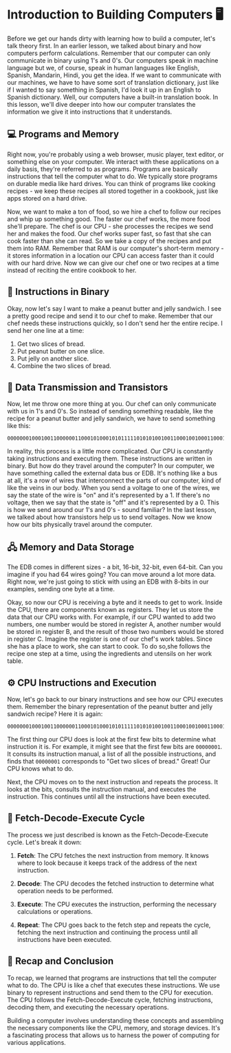 # Introduction to Building Computers 🖥️


Before we get our hands dirty with learning how to build a computer, let's talk theory first. In an earlier lesson, we talked about binary and how computers perform calculations. Remember that our computer can only communicate in binary using 1's and 0's. Our computers speak in machine language but we, of course, speak in human languages like English, Spanish, Mandarin, Hindi, you get the idea. If we want to communicate with our machines, we have to have some sort of translation dictionary, just like if I wanted to say something in Spanish, I'd look it up in an English to Spanish dictionary. Well, our computers have a built-in translation book. In this lesson, we'll dive deeper into how our computer translates the information we give it into instructions that it understands.

## 💻 Programs and Memory

Right now, you're probably using a web browser, music player, text editor, or something else on your computer. We interact with these applications on a daily basis, they're referred to as programs. Programs are basically instructions that tell the computer what to do. We typically store programs on durable media like hard drives. You can think of programs like cooking recipes - we keep these recipes all stored together in a cookbook, just like apps stored on a hard drive.

Now, we want to make a ton of food, so we hire a chef to follow our recipes and whip up something good. The faster our chef works, the more food she'll prepare. The chef is our CPU - she processes the recipes we send her and makes the food. Our chef works super fast, so fast that she can cook faster than she can read. So we take a copy of the recipes and put them into RAM. Remember that RAM is our computer's short-term memory - it stores information in a location our CPU can access faster than it could with our hard drive. Now we can give our chef one or two recipes at a time instead of reciting the entire cookbook to her.

## 🥪 Instructions in Binary

Okay, now let's say I want to make a peanut butter and jelly sandwich. I see a pretty good recipe and send it to our chef to make. Remember that our chef needs these instructions quickly, so I don't send her the entire recipe. I send her one line at a time:

1. Get two slices of bread.
2. Put peanut butter on one slice.
3. Put jelly on another slice.
4. Combine the two slices of bread.

## 📡 Data Transmission and Transistors

Now, let me throw one more thing at you. Our chef can only communicate with us in 1's and 0's. So instead of sending something readable, like the recipe for a peanut butter and jelly sandwich, we have to send something like this:

```
0000000100010011000000110001010001010111110101010010011000100100011000110110001000100100010001000
```

In reality, this process is a little more complicated. Our CPU is constantly taking instructions and executing them. These instructions are written in binary. But how do they travel around the computer? In our computer, we have something called the external data bus or EDB. It's nothing like a bus at all, it's a row of wires that interconnect the parts of our computer, kind of like the veins in our body. When you send a voltage to one of the wires, we say the state of the wire is "on" and it's represented by a 1. If there's no voltage, then we say that the state is "off" and it's represented by a 0. This is how we send around our 1's and 0's - sound familiar? In the last lesson, we talked about how transistors help us to send voltages. Now we know how our bits physically travel around the computer.

## 🖧 Memory and Data Storage

The EDB comes in different sizes - a bit, 16-bit, 32-bit, even 64-bit. Can you imagine if you had 64 wires going? You can move around a lot more data. Right now, we're just going to stick with using an EDB with 8-bits in our examples, sending one byte at a time.

Okay, so now our CPU is receiving a byte and it needs to get to work. Inside the CPU, there are components known as registers. They let us store the data that our CPU works with. For example, if our CPU wanted to add two numbers, one number would be stored in register A, another number would be stored in register B, and the result of those two numbers would be stored in register C. Imagine the register is one of our chef's work tables. Since she has a place to work, she can start to cook. To do so,she follows the recipe one step at a time, using the ingredients and utensils on her work table.

## ⚙️ CPU Instructions and Execution

Now, let's go back to our binary instructions and see how our CPU executes them. Remember the binary representation of the peanut butter and jelly sandwich recipe? Here it is again:

```
0000000100010011000000110001010001010111110101010010011000100100011000110110001000100100010001000
```

The first thing our CPU does is look at the first few bits to determine what instruction it is. For example, it might see that the first few bits are `00000001`. It consults its instruction manual, a list of all the possible instructions, and finds that `00000001` corresponds to "Get two slices of bread." Great! Our CPU knows what to do.

Next, the CPU moves on to the next instruction and repeats the process. It looks at the bits, consults the instruction manual, and executes the instruction. This continues until all the instructions have been executed.

## 🔄 Fetch-Decode-Execute Cycle

The process we just described is known as the Fetch-Decode-Execute cycle. Let's break it down:

1. **Fetch**: The CPU fetches the next instruction from memory. It knows where to look because it keeps track of the address of the next instruction.

2. **Decode**: The CPU decodes the fetched instruction to determine what operation needs to be performed.

3. **Execute**: The CPU executes the instruction, performing the necessary calculations or operations.

4. **Repeat**: The CPU goes back to the fetch step and repeats the cycle, fetching the next instruction and continuing the process until all instructions have been executed.

## 🔁 Recap and Conclusion

To recap, we learned that programs are instructions that tell the computer what to do. The CPU is like a chef that executes these instructions. We use binary to represent instructions and send them to the CPU for execution. The CPU follows the Fetch-Decode-Execute cycle, fetching instructions, decoding them, and executing the necessary operations.

Building a computer involves understanding these concepts and assembling the necessary components like the CPU, memory, and storage devices. It's a fascinating process that allows us to harness the power of computing for various applications.